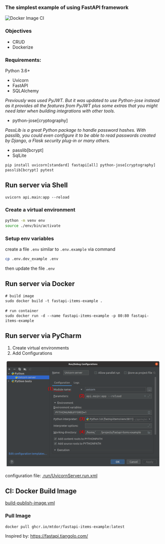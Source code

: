 ### The simplest example of using FastAPI framework

![Docker Image CI](https://github.com/mtdor/fastapi-items-example/actions/workflows/build-publish-image.yml/badge.svg)


### Objectives
* CRUD
* Dockerize

### Requirements:
Python 3.6+
* Uvicorn
* FastAPI
* SQLAlchemy

*Previously was used PyJWT. But it was updated to use Python-jose instead as it provides all the features from PyJWT plus some extras that you might need later when building integrations with other tools.*

* python-jose[cryptography]

*PassLib is a great Python package to handle password hashes.
With passlib, you could even configure it to be able to read passwords created by Django, a Flask security plug-in or many others.*
* passlib[bcrypt]
* SqlLite
```shell
pip install uvicorn[standard] fastapi[all] python-jose[cryptography] passlib[bcrypt] pytest
```


## Run server via Shell
```shell
uvicorn api.main:app --reload
```
### Create a virtual environment
```bash
python -m venv env
source ./env/bin/activate
```

### Setup env variables
create a file `.env` similar to `.env.example` via command
```bash
cp .env.dev_example .env
```
then update the file `.env`

## Run server via Docker
```shell
# build image
sudo docker build -t fastapi-items-example .

# run container
sudo docker run -d --name fastapi-items-example -p 80:80 fastapi-items-example
```

## Run server via PyCharm
1) Create virtual environments
2) Add Configurations

![plot](./doc/pycharm_settings.png)

configuration file: [.run/UvicornServer.run.xml](.run/UvicornServer.run.xml)

## CI: Docker Build Image
[build-publish-image.yml](./.github/workflows/build-publish-image.yml)

### Pull Image
```shell
docker pull ghcr.io/mtdor/fastapi-items-example:latest
```



Inspired by: https://fastapi.tiangolo.com/